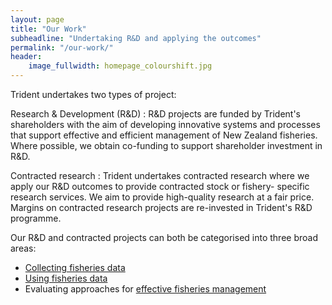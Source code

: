 ```yaml
---
layout: page
title: "Our Work"
subheadline: "Undertaking R&D and applying the outcomes"
permalink: "/our-work/"
header:
    image_fullwidth: homepage_colourshift.jpg
---
```


Trident undertakes two types of project:

Research & Development (R&D)
: R&D projects are funded by Trident's shareholders with the aim of developing innovative systems and processes that support effective and efficient management of New Zealand fisheries.  Where possible, we obtain co-funding to support shareholder investment in R&D.

Contracted research
: Trident undertakes contracted research where we apply our R&D outcomes to provide contracted stock or fishery- specific research services.  We aim to provide high-quality research at a fair price.  Margins on contracted research projects are re-invested in Trident's R&D programme.

Our R&D and contracted projects can both be categorised into three broad areas:

+ [Collecting fisheries data](/our-work/collecting-data/ "Collecting fisheries data")
+ [Using fisheries data](/our-work/using-data/ "Using fisheries data")
+ Evaluating approaches for [effective fisheries management](/our-work/effective-management/ "Effective fisheries management")
